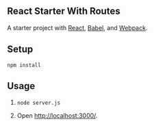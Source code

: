 React Starter With Routes
---

A starter project with [React](https://facebook.github.io/react/), [Babel](http://babeljs.io/), and [Webpack](http://webpack.github.io/).


Setup
---

```
npm install
```



Usage
---

1. `node server.js`

2. Open [http://localhost:3000/](http://localhost:3000/).
